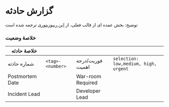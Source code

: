 # گزارش حادثه

توضیح: بخش عمده ای از قالب فعلی، از [این ریپوزیتوری](https://github.com/janemiceli/postmortem-playbook/edit/master/templates/incident-template.md) ترجمه شده است

### خلاصهٔ وضعیت

| خلاصهٔ حادثه         |                    |                       |                                        |
|--------------------|--------------------|-----------------------|----------------------------------------|
| شماره حادثه        | `<tag>-<number>`   | فوریت/درجه اهمیت      | `selection: low,medium, high, urgent`  |
| Postmortem Date    |                    | War-room Required     |   |
| Incident Lead      |                    | Developer Lead        |   |

